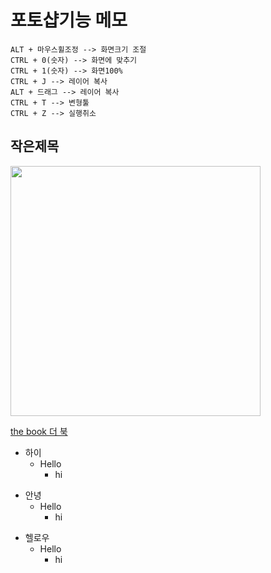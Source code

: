 # 포토샵기능 메모

```
ALT + 마우스휠조정 --> 화면크기 조절
CTRL + 0(숫자) --> 화면에 맞추기
CTRL + 1(숫자) --> 화면100%
CTRL + J --> 레이어 복사
ALT + 드래그 --> 레이어 복사
CTRL + T --> 변형툴 
CTRL + Z --> 실행취소
```

## 작은제목

<img src="https://1004minjeong.github.io/img/ph.png" width="400">

[the book 더 북](https://thebook.io/)

+ 하이
  + Hello
    + hi


* 안녕
  * Hello
    * hi

- 헬로우
  - Hello
    - hi
